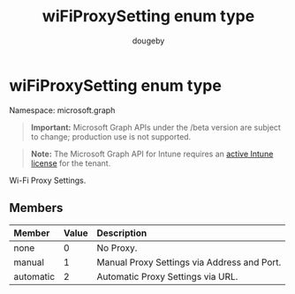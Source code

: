﻿---
title: "wiFiProxySetting enum type"
description: "Wi-Fi Proxy Settings."
author: "dougeby"
localization_priority: Normal
ms.prod: "intune"
doc_type: enumPageType
---

# wiFiProxySetting enum type

Namespace: microsoft.graph

> **Important:** Microsoft Graph APIs under the /beta version are subject to change; production use is not supported.

> **Note:** The Microsoft Graph API for Intune requires an [active Intune license](https://go.microsoft.com/fwlink/?linkid=839381) for the tenant.

Wi-Fi Proxy Settings.

## Members

| Member    | Value | Description                                 |
| :-------- | :---- | :------------------------------------------ |
| none      | 0     | No Proxy.                                   |
| manual    | 1     | Manual Proxy Settings via Address and Port. |
| automatic | 2     | Automatic Proxy Settings via URL.           |
